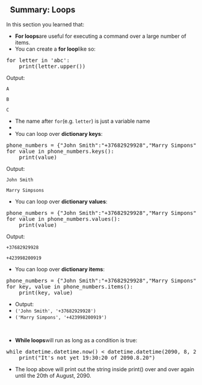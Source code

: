 <h2> &nbsp; Summary: Loops</h2>
<div
    class='lecture-attachment lecture-attachment-type-text'
    id="lecture-attachment-23038303">
<p><p>In this section you learned that:</p><ul><li><strong>For loops</strong>are useful for executing a command over a large number of items.</li><li>You can create a&#xA0;<strong>for loop</strong>like so:</li></ul><pre class="ql-syntax" spellcheck="false">for letter in &apos;abc&apos;:
    print(letter.upper())
</pre><p>Output:</p><p><code>A</code></p><p><code>B</code></p><p><code>C</code></p><ul><li>The name after&#xA0;<code>for</code>(e.g.&#xA0;<code>letter</code>)&#xA0;is just a variable name</li><li><br></li><li>You can loop over&#xA0;<strong>dictionary keys</strong>:</li></ul><pre class="ql-syntax" spellcheck="false">phone_numbers = {&quot;John Smith&quot;:&quot;+37682929928&quot;,&quot;Marry Simpons&quot;:&quot;+423998200919&quot;}
for value in phone_numbers.keys():
    print(value)
</pre><p>Output:</p><p><code>John Smith</code></p><p><code>Marry Simpsons</code></p><ul><li>You can loop over&#xA0;<strong>dictionary values</strong>:</li></ul><pre class="ql-syntax" spellcheck="false">phone_numbers = {&quot;John Smith&quot;:&quot;+37682929928&quot;,&quot;Marry Simpons&quot;:&quot;+423998200919&quot;}
for value in phone_numbers.values():
    print(value)
</pre><p>Output:</p><p><code>+37682929928</code></p><p><code>+423998200919</code></p><ul><li>You can loop over&#xA0;<strong>dictionary items</strong>:</li></ul><pre class="ql-syntax" spellcheck="false">phone_numbers = {&quot;John Smith&quot;:&quot;+37682929928&quot;,&quot;Marry Simpons&quot;:&quot;+423998200919&quot;}
for key, value in phone_numbers.items():
    print(key, value)
</pre><ul><li>Output:&#xA0;</li><li><code>(&apos;John Smith&apos;, &apos;+37682929928&apos;)</code></li><li><code>(&apos;Marry Simpons&apos;, &apos;+423998200919&apos;)</code></li></ul><p><br></p><ul><li><strong>While loops</strong>will run as long as a condition is true:</li></ul><pre class="ql-syntax" spellcheck="false">while datetime.datetime.now() &lt; datetime.datetime(2090, 8, 20, 19, 30, 20):
    print(&quot;It&apos;s not yet 19:30:20 of 2090.8.20&quot;)
</pre><ul><li>The loop above will print out the string inside print() over and over again until the 20th of August, 2090.</li></ul><p><br></p></p>
</div>